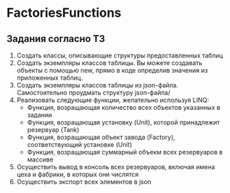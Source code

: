 # FactoriesFunctions

## Задания согласно ТЗ
1. Создать классы, описывающие структуры предоставленных таблиц
2. Создать экземпляры классов таблицы. Вы можете создавать объекты с помощью new, прямо в коде определив значения из приложенных таблиц.
3. Создать экземпляры классов таблицы из json-файла. Самостоятельно проудмать структуру json-файла/
4. Реализовать следующие функции, желательно используя LINQ:
   - Функция, возращающая количество всех объектов указанных в задании
   - Функция, возращающая установку (Unit), которой принадлежит резервуар (Tank)
   - Функция, возращающая объект завода (Factory), соответствующий установке (Unit)
   - Функция, возращающая суммарный объекм всех резервуаров в массиве
5. Осуществить вывод в консоль всех резервуаров, включая имена цеха и фабрики, в которых они числятся
6. Осуществить экспорт всех элементов в json
